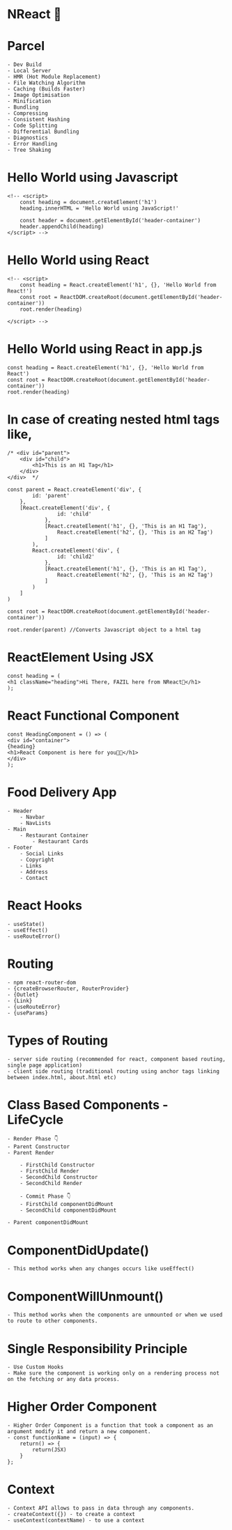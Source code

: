# NReact 🚀

# Parcel

    - Dev Build
    - Local Server
    - HMR (Hot Module Replacement)
    - File Watching Algorithm
    - Caching (Builds Faster)
    - Image Optimisation
    - Minification
    - Bundling
    - Compressing
    - Consistent Hashing
    - Code Splitting
    - Differential Bundling
    - Diagnostics
    - Error Handling
    - Tree Shaking

# Hello World using Javascript

    <!-- <script>
        const heading = document.createElement('h1')
        heading.innerHTML = 'Hello World using JavaScript!'

        const header = document.getElementById('header-container')
        header.appendChild(heading)
    </script> -->

# Hello World using React

    <!-- <script>
        const heading = React.createElement('h1', {}, 'Hello World from React!')
        const root = ReactDOM.createRoot(document.getElementById('header-container'))
        root.render(heading)

    </script> -->

# Hello World using React in app.js

    const heading = React.createElement('h1', {}, 'Hello World from React')
    const root = ReactDOM.createRoot(document.getElementById('header-container'))
    root.render(heading)

# In case of creating nested html tags like,

    /* <div id="parent">
        <div id="child">
            <h1>This is an H1 Tag</h1>
        </div>
    </div>  */

    const parent = React.createElement('div', {
            id: 'parent'
        },
        [React.createElement('div', {
                    id: 'child'
                },
                [React.createElement('h1', {}, 'This is an H1 Tag'),
                    React.createElement('h2', {}, 'This is an H2 Tag')
                ]
            ),
            React.createElement('div', {
                    id: 'child2'
                },
                [React.createElement('h1', {}, 'This is an H1 Tag'),
                    React.createElement('h2', {}, 'This is an H2 Tag')
                ]
            )
        ]
    )

    const root = ReactDOM.createRoot(document.getElementById('header-container'))

    root.render(parent) //Converts Javascript object to a html tag

# ReactElement Using JSX

    const heading = (
    <h1 className="heading">Hi There, FAZIL here from NReact🚀</h1>
    );

# React Functional Component

    const HeadingComponent = () => (
    <div id="container">
    {heading}
    <h1>React Component is here for you👋🔥</h1>
    </div>
    );

# Food Delivery App
    - Header
        - Navbar
        - NavLists
    - Main
        - Restaurant Container
            - Restaurant Cards
    - Footer
        - Social Links
        - Copyright
        - Links
        - Address
        - Contact

# React Hooks
    - useState()
    - useEffect()
    - useRouteError()

# Routing
    - npm react-router-dom
    - {createBrowserRouter, RouterProvider}
    - {Outlet}
    - {Link}
    - {useRouteError} 
    - {useParams}

# Types of Routing
    - server side routing (recommended for react, component based routing, single page application)
    - client side routing (traditional routing using anchor tags linking between index.html, about.html etc)

# Class Based Components - LifeCycle
    - Render Phase 👇
    - Parent Constructor
    - Parent Render

        - FirstChild Constructor
        - FirstChild Render
        - SecondChild Constructor
        - SecondChild Render

        - Commit Phase 👇
        - FirstChild componentDidMount
        - SecondChild componentDidMount

    - Parent componentDidMount

# ComponentDidUpdate()
    - This method works when any changes occurs like useEffect()

# ComponentWillUnmount()
    - This method works when the components are unmounted or when we used to route to other components.

# Single Responsibility Principle
    - Use Custom Hooks
    - Make sure the component is working only on a rendering process not on the fetching or any data process.

# Higher Order Component
    - Higher Order Component is a function that took a component as an argument modify it and return a new component.
    - const functionName = (input) => {
        return() => {
            return(JSX)
        }
    };

# Context 
    - Context API allows to pass in data through any components.
    - createContext({}) - to create a context
    - useContext(contextName) - to use a context
